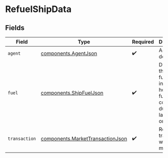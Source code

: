 # RefuelShipData


## Fields

| Field                                                                                                    | Type                                                                                                     | Required                                                                                                 | Description                                                                                              |
| -------------------------------------------------------------------------------------------------------- | -------------------------------------------------------------------------------------------------------- | -------------------------------------------------------------------------------------------------------- | -------------------------------------------------------------------------------------------------------- |
| `agent`                                                                                                  | [components.AgentJson](../../models/components/agentjson.md)                                             | :heavy_check_mark:                                                                                       | Agent details.                                                                                           |
| `fuel`                                                                                                   | [components.ShipFuelJson](../../models/components/shipfueljson.md)                                       | :heavy_check_mark:                                                                                       | Details of the ship's fuel tanks including how much fuel was consumed during the last transit or action. |
| `transaction`                                                                                            | [components.MarketTransactionJson](../../models/components/markettransactionjson.md)                     | :heavy_check_mark:                                                                                       | Result of a transaction with a market.                                                                   |